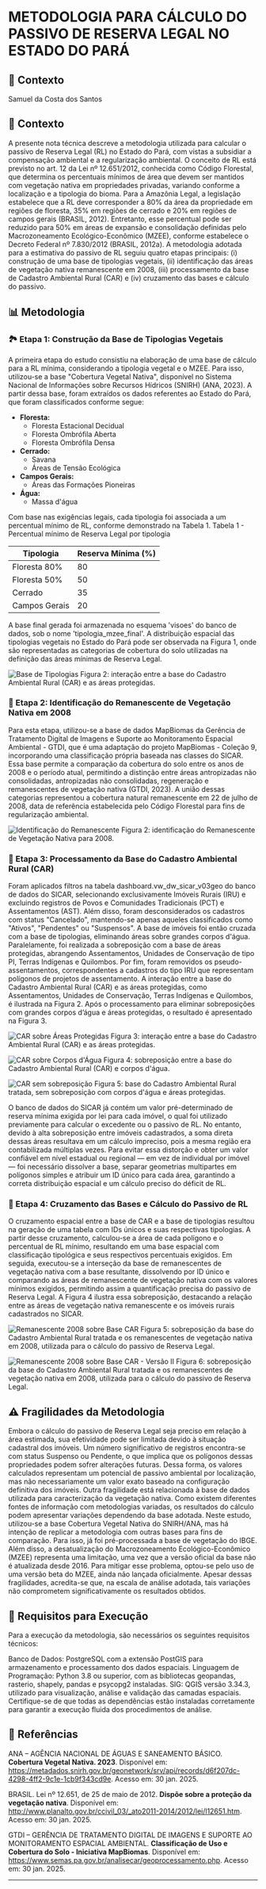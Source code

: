 # METODOLOGIA PARA CÁLCULO DO PASSIVO DE RESERVA LEGAL NO ESTADO DO PARÁ

## 📌 Contexto

Samuel da Costa dos Santos

## 📌 Contexto

A presente nota técnica descreve a metodologia utilizada para calcular o passivo de Reserva Legal (RL) no Estado do Pará, com vistas a subsidiar a compensação ambiental e a regularização ambiental. O conceito de RL está previsto no art. 12 da Lei nº 12.651/2012, conhecida como Código Florestal, que determina os percentuais mínimos de área que devem ser mantidos com vegetação nativa em propriedades privadas, variando conforme a localização e a tipologia do bioma. Para a Amazônia Legal, a legislação estabelece que a RL deve corresponder a 80% da área da propriedade em regiões de floresta, 35% em regiões de cerrado e 20% em regiões de campos gerais (BRASIL, 2012). Entretanto, esse percentual pode ser reduzido para 50% em áreas de expansão e consolidação definidas pelo Macrozoneamento Ecológico-Econômico (MZEE), conforme estabelece o Decreto Federal nº 7.830/2012 (BRASIL, 2012a).
A metodologia adotada para a estimativa do passivo de RL seguiu quatro etapas principais: (i) construção de uma base de tipologias vegetais, (ii) identificação das áreas de vegetação nativa remanescente em 2008, (iii) processamento da base de Cadastro Ambiental Rural (CAR) e (iv) cruzamento das bases e cálculo do passivo.

## 📊 Metodologia

### 🏞️ Etapa 1: Construção da Base de Tipologias Vegetais

A primeira etapa do estudo consistiu na elaboração de uma base de cálculo para a RL mínima, considerando a tipologia vegetal e o MZEE. Para isso, utilizou-se a base "Cobertura Vegetal Nativa", disponível no Sistema Nacional de Informações sobre Recursos Hídricos (SNIRH) (ANA, 2023). A partir dessa base, foram extraídos os dados referentes ao Estado do Pará, que foram classificados conforme segue:

- **Floresta:**
  - Floresta Estacional Decidual
  - Floresta Ombrófila Aberta
  - Floresta Ombrófila Densa
- **Cerrado:**
  - Savana
  - Áreas de Tensão Ecológica
- **Campos Gerais:**
  - Áreas das Formações Pioneiras
- **Água:**
  - Massa d'água

Com base nas exigências legais, cada tipologia foi associada a um percentual mínimo de RL, conforme demonstrado na Tabela 1.
Tabela 1 - Percentual mínimo de Reserva Legal por tipologia

| Tipologia         | Reserva Mínima (%) |
|------------------|------------------|
| Floresta 80%    | 80               |
| Floresta 50%    | 50               |
| Cerrado         | 35               |
| Campos Gerais   | 20               |

A base final gerada foi armazenada no esquema 'visoes' do banco de dados, sob o nome 'tipologia_mzee_final'. A distribuição espacial das tipologias vegetais no Estado do Pará pode ser observada na Figura 1, onde são representadas as categorias de cobertura do solo utilizadas na definição das áreas mínimas de Reserva Legal.

![Base de Tipologias](base_tipologias.png)
Figura 2: interação entre a base do Cadastro Ambiental Rural (CAR) e as áreas protegidas.

### 🌿 Etapa 2: Identificação do Remanescente de Vegetação Nativa em 2008

Para esta etapa, utilizou-se a base de dados MapBiomas da Gerência de Tratamento Digital de Imagens e Suporte ao Monitoramento Espacial Ambiental - GTDI, que é uma adaptação do projeto MapBiomas - Coleção 9, incorporando uma classificação própria baseada nas classes do SICAR. Essa base permite a comparação da cobertura do solo entre os anos de 2008 e o período atual, permitindo a distinção entre áreas antropizadas não consolidadas, antropizadas não consolidadas, regeneração e remanescentes de vegetação nativa (GTDI, 2023). A união dessas categorias representou a cobertura natural remanescente em 22 de julho de 2008, data de referência estabelecida pelo Código Florestal para fins de regularização ambiental.

![Identificação do Remanescente](identificacao_remanescente_2008_base_car.png)
Figura 2: identificação do Remanescente de Vegetação Nativa para 2008.

### 📍 Etapa 3: Processamento da Base do Cadastro Ambiental Rural (CAR)

Foram aplicados filtros na tabela dashboard.vw_dw_sicar_v03geo do banco de dados do SICAR, selecionando exclusivamente Imóveis Rurais (IRU) e excluindo registros de Povos e Comunidades Tradicionais (PCT) e Assentamentos (AST). Além disso, foram desconsiderados os cadastros com status "Cancelado", mantendo-se apenas aqueles classificados como "Ativos", "Pendentes" ou "Suspensos". A base de imóveis foi então cruzada com a base de tipologias, eliminando áreas sobre grandes corpos d'água. Paralelamente, foi realizada a sobreposição com a base de áreas protegidas, abrangendo Assentamentos, Unidades de Conservação de tipo PI, Terras Indígenas e Quilombos. Por fim, foram removidos os pseudo-assentamentos, correspondentes a cadastros do tipo IRU que representam polígonos de projetos de assentamento.
A interação entre a base do Cadastro Ambiental Rural (CAR) e as áreas protegidas, como Assentamentos, Unidades de Conservação, Terras Indígenas e Quilombos, é ilustrada na Figura 2. Após o processamento para eliminar sobreposições com grandes corpos d’água e áreas protegidas, o resultado é apresentado na Figura 3.

![CAR sobre Áreas Protegidas](car_em_area_protegida.png)
Figura 3: interação entre a base do Cadastro Ambiental Rural (CAR) e as áreas protegidas.

![CAR sobre Corpos d'Água](car_em_corpos_dagua.png)
Figura 4: sobreposição entre a base do Cadastro Ambiental Rural (CAR) e corpos d'água.

![CAR sem sobreposição](car_sem_area_protegida.png)
Figura 5: base do Cadastro Ambiental Rural tratada, sem sobreposição com corpos d'água e áreas protegidas.

O banco de dados do SICAR já contém um valor pré-determinado de reserva mínima exigida por lei para cada imóvel, o qual foi utilizado previamente para calcular o excedente ou o passivo de RL. No entanto, devido à alta sobreposição entre imóveis cadastrados, a soma direta dessas áreas resultava em um cálculo impreciso, pois a mesma região era contabilizada múltiplas vezes. Para evitar essa distorção e obter um valor confiável em nível estadual ou regional — em vez de individual por imóvel — foi necessário dissolver a base, separar geometrias multipartes em polígonos simples e atribuir um ID único para cada área, garantindo a correta distribuição espacial e um cálculo preciso do déficit de RL.

### 📐 Etapa 4: Cruzamento das Bases e Cálculo do Passivo de RL

O cruzamento espacial entre a base de CAR e a base de tipologias resultou na geração de uma tabela com IDs únicos e suas respectivas tipologias. A partir desse cruzamento, calculou-se a área de cada polígono e o percentual de RL mínimo, resultando em uma base espacial com classificação tipológica e seus respectivos percentuais exigidos. Em seguida, executou-se a interseção da base de remanescentes de vegetação nativa com a base resultante, dissolvendo por ID único e comparando as áreas de remanescente de vegetação nativa com os valores mínimos exigidos, permitindo assim a quantificação precisa do passivo de Reserva Legal. A Figura 4 ilustra essa sobreposição, destacando a relação entre as áreas de vegetação nativa remanescente e os imóveis rurais cadastrados no SICAR.

![Remanescente 2008 sobre Base CAR](remanescente_2008_base_car.png)
Figura 5: sobreposição da base do Cadastro Ambiental Rural tratada e os remanescentes de vegetação nativa em 2008, utilizada para o cálculo do passivo de Reserva Legal.

![Remanescente 2008 sobre Base CAR - Versão II](remanescente_2008_base_car_II.png)
Figura 6: sobreposição da base do Cadastro Ambiental Rural tratada e os remanescentes de vegetação nativa em 2008, utilizada para o cálculo do passivo de Reserva Legal.

## ⚠️ Fragilidades da Metodologia

Embora o cálculo do passivo de Reserva Legal seja preciso em relação à área estimada, sua efetividade pode ser limitada devido à situação cadastral dos imóveis. Um número significativo de registros encontra-se com status Suspenso ou Pendente, o que implica que os polígonos dessas propriedades podem sofrer alterações futuras. Dessa forma, os valores calculados representam um potencial de passivo ambiental por localização, mas não necessariamente um valor exato baseado na configuração definitiva dos imóveis.
Outra fragilidade está relacionada à base de dados utilizada para caracterização da vegetação nativa. Como existem diferentes fontes de informação com metodologias variadas, os resultados do cálculo podem apresentar variações dependendo da base adotada. Neste estudo, utilizou-se a base Cobertura Vegetal Nativa do SNIRH/ANA, mas há intenção de replicar a metodologia com outras bases para fins de comparação. Para isso, já foi pré-processada a base de vegetação do IBGE.
Além disso, a desatualização do Macrozoneamento Ecológico-Econômico (MZEE) representa uma limitação, uma vez que a versão oficial da base não é atualizada desde 2016. Para mitigar esse problema, optou-se pelo uso de uma versão beta do MZEE, ainda não lançada oficialmente.
Apesar dessas fragilidades, acredita-se que, na escala de análise adotada, tais variações não comprometem significativamente os resultados obtidos.

## 📌 Requisitos para Execução

Para a execução da metodologia, são necessários os seguintes requisitos técnicos:

Banco de Dados: PostgreSQL com a extensão PostGIS para armazenamento e processamento dos dados espaciais.
Linguagem de Programação: Python 3.8 ou superior, com as bibliotecas geopandas, rasterio, shapely, pandas e psycopg2 instaladas.
SIG: QGIS versão 3.34.3, utilizado para visualização, análise e validação das camadas espaciais.
Certifique-se de que todas as dependências estão instaladas corretamente para garantir a execução fluida dos procedimentos de análise.

## 📄 Referências

ANA – AGÊNCIA NACIONAL DE ÁGUAS E SANEAMENTO BÁSICO. **Cobertura Vegetal Nativa. 2023**. Disponível em: https://metadados.snirh.gov.br/geonetwork/srv/api/records/d6f207dc-4298-4ff2-9c1e-1cb9f343cd9e. Acesso em: 30 jan. 2025.

BRASIL. Lei nº 12.651, de 25 de maio de 2012. **Dispõe sobre a proteção da vegetação nativa**. Disponível em: http://www.planalto.gov.br/ccivil_03/_ato2011-2014/2012/lei/l12651.htm. Acesso em: 30 jan. 2025.

GTDI – GERÊNCIA DE TRATAMENTO DIGITAL DE IMAGENS E SUPORTE AO MONITORAMENTO ESPACIAL AMBIENTAL. **Classificação de Uso e Cobertura do Solo - Iniciativa MapBiomas**. Disponível em: https://www.semas.pa.gov.br/analisecar/geoprocessamento.php. Acesso em: 30 jan. 2025.

---

